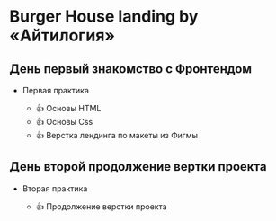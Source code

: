 # Burger House landing by «Айтилогия»

## День первый знакомство с Фронтендом

+ Первая практика

  - 👍 Основы HTML
  - 👍 Основы Css
  - 👍 Верстка лендинга по макеты из Фигмы

## День второй продолжение вертки проекта

+ Вторая практика

  - 👍 Продолжение верстки проекта
